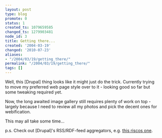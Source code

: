 ```yaml
---
layout: post
type: blog
promote: 0
status: 1
created_ts: 1079659585
changed_ts: 1279903481
node_id: 3
title: Getting there...
created: '2004-03-19'
changed: '2010-07-23'
aliases:
- "/2004/03/19/getting_there/"
permalink: "/2004/03/19/getting_there/"
tags: []
---
```

Well, this [Drupal] thing looks like it might just do the trick.  Currently trying to move my preferred web page style over to it - looking good so far but some tweaking required yet.

Now, the long awaited image gallery still requires plenty of work on top - largely because I need to review all my photos and pick the decent ones for webification.

This may all take some time...

p.s. Check out [Drupal]'s RSS/RDF-feed aggregators, e.g. <a href="/aggregator/bundle/riscos">this riscos one</a>.
